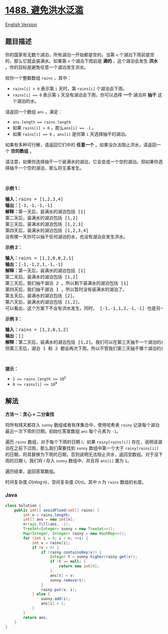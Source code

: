 # [1488. 避免洪水泛滥](https://leetcode.cn/problems/avoid-flood-in-the-city)

[English Version](/solution/1400-1499/1488.Avoid%20Flood%20in%20The%20City/README_EN.md)

## 题目描述

<!-- 这里写题目描述 -->

<p>你的国家有无数个湖泊，所有湖泊一开始都是空的。当第 <code>n</code>&nbsp;个湖泊下雨前是空的，那么它就会装满水。如果第 <code>n</code>&nbsp;个湖泊下雨前是 <strong>满的&nbsp;</strong>，这个湖泊会发生 <strong>洪水</strong> 。你的目标是避免任意一个湖泊发生洪水。</p>

<p>给你一个整数数组&nbsp;<code>rains</code>&nbsp;，其中：</p>

<ul>
	<li><code>rains[i] &gt; 0</code>&nbsp;表示第 <code>i</code>&nbsp;天时，第 <code>rains[i]</code>&nbsp;个湖泊会下雨。</li>
	<li><code>rains[i] == 0</code>&nbsp;表示第 <code>i</code>&nbsp;天没有湖泊会下雨，你可以选择 <strong>一个</strong>&nbsp;湖泊并 <strong>抽干</strong>&nbsp;这个湖泊的水。</li>
</ul>

<p>请返回一个数组<em>&nbsp;</em><code>ans</code>&nbsp;，满足：</p>

<ul>
	<li><code>ans.length == rains.length</code></li>
	<li>如果&nbsp;<code>rains[i] &gt; 0</code> ，那么<code>ans[i] == -1</code>&nbsp;。</li>
	<li>如果&nbsp;<code>rains[i] == 0</code>&nbsp;，<code>ans[i]</code>&nbsp;是你第&nbsp;<code>i</code>&nbsp;天选择抽干的湖泊。</li>
</ul>

<p>如果有多种可行解，请返回它们中的 <strong>任意一个</strong>&nbsp;。如果没办法阻止洪水，请返回一个 <strong>空的数组</strong>&nbsp;。</p>

<p>请注意，如果你选择抽干一个装满水的湖泊，它会变成一个空的湖泊。但如果你选择抽干一个空的湖泊，那么将无事发生。</p>

<p>&nbsp;</p>

<p><strong>示例 1：</strong></p>

<pre>
<strong>输入：</strong>rains = [1,2,3,4]
<strong>输出：</strong>[-1,-1,-1,-1]
<strong>解释：</strong>第一天后，装满水的湖泊包括 [1]
第二天后，装满水的湖泊包括 [1,2]
第三天后，装满水的湖泊包括 [1,2,3]
第四天后，装满水的湖泊包括 [1,2,3,4]
没有哪一天你可以抽干任何湖泊的水，也没有湖泊会发生洪水。
</pre>

<p><strong>示例 2：</strong></p>

<pre>
<strong>输入：</strong>rains = [1,2,0,0,2,1]
<strong>输出：</strong>[-1,-1,2,1,-1,-1]
<strong>解释：</strong>第一天后，装满水的湖泊包括 [1]
第二天后，装满水的湖泊包括 [1,2]
第三天后，我们抽干湖泊 2 。所以剩下装满水的湖泊包括 [1]
第四天后，我们抽干湖泊 1 。所以暂时没有装满水的湖泊了。
第五天后，装满水的湖泊包括 [2]。
第六天后，装满水的湖泊包括 [1,2]。
可以看出，这个方案下不会有洪水发生。同时， [-1,-1,1,2,-1,-1] 也是另一个可行的没有洪水的方案。
</pre>

<p><strong>示例 3：</strong></p>

<pre>
<strong>输入：</strong>rains = [1,2,0,1,2]
<strong>输出：</strong>[]
<strong>解释：</strong>第二天后，装满水的湖泊包括 [1,2]。我们可以在第三天抽干一个湖泊的水。
但第三天后，湖泊 1 和 2 都会再次下雨，所以不管我们第三天抽干哪个湖泊的水，另一个湖泊都会发生洪水。
</pre>

<p>&nbsp;</p>

<p><strong>提示：</strong></p>

<ul>
	<li><code>1 &lt;= rains.length &lt;= 10<sup>5</sup></code></li>
	<li><code>0 &lt;= rains[i] &lt;= 10<sup>9</sup></code></li>
</ul>

## 解法

**方法一：贪心 + 二分查找**

将所有晴天都存入 `sunny` 数组或者有序集合中，使用哈希表 `rainy` 记录每个湖泊最近一次下雨的日期。初始化答案数组 `ans` 每个元素为 `-1`。

遍历 `rains` 数组，对于每个下雨的日期 $i$，如果 `rainy[rains[i]]` 存在，说明该湖泊在之前下过雨，那么我们需要找到 `sunny` 数组中第一个大于 `rainy[rains[i]]` 的日期，将其替换为下雨的日期，否则说明无法阻止洪水，返回空数组。对于没下雨的日期 $i$，我们将 $i$ 存入 `sunny` 数组中，并且将 `ans[i]` 置为 `1`。

遍历结束，返回答案数组。

时间复杂度 $O(n\log n)$，空间复杂度 $O(n)$。其中 $n$ 为 `rains` 数组的长度。

### **Java**

```java
class Solution {
    public int[] avoidFlood(int[] rains) {
        int n = rains.length;
        int[] ans = new int[n];
        Arrays.fill(ans, -1);
        TreeSet<Integer> sunny = new TreeSet<>();
        Map<Integer, Integer> rainy = new HashMap<>();
        for (int i = 0; i < n; ++i) {
            int v = rains[i];
            if (v > 0) {
                if (rainy.containsKey(v)) {
                    Integer t = sunny.higher(rainy.get(v));
                    if (t == null) {
                        return new int[0];
                    }
                    ans[t] = v;
                    sunny.remove(t);
                }
                rainy.put(v, i);
            } else {
                sunny.add(i);
                ans[i] = 1;
            }
        }
        return ans;
    }
}
```
